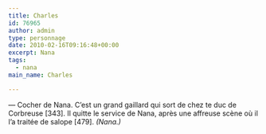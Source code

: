```yaml
---
title: Charles
id: 76965
author: admin
type: personnage
date: 2010-02-16T09:16:48+00:00
excerpt: Nana
tags:
  - nana
main_name: Charles

---
```

— Cocher de Nana. C&rsquo;est un grand gaillard qui sort de chez te duc de Corbreuse [343]. Il quitte le service de Nana, après une affreuse scène où il l&rsquo;a traitée de salope [479]. _(Nana.)_